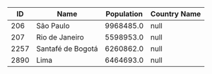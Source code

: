 | ID |  Name | Population | Country Name |
| --- | --- | --- | --- | 
| 206 | São Paulo | 9968485.0 | null | 
| 207 | Rio de Janeiro | 5598953.0 | null | 
| 2257 | Santafé de Bogotá | 6260862.0 | null | 
| 2890 | Lima | 6464693.0 | null | 
